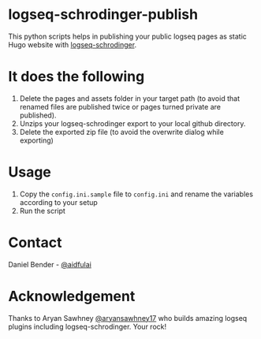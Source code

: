 # logseq-schrodinger-publish
This python scripts helps in publishing your public logseq pages as static Hugo website with [logseq-schrodinger](https://github.com/sawhney17/logseq-schrodinger).

# It does the following
1. Delete the pages and assets folder in your target path (to avoid that renamed files are published twice or pages turned private are published).
2. Unzips your logseq-schrodinger export to your local github directory.
3. Delete the exported zip file (to avoid the overwrite dialog while exporting)

# Usage
1. Copy the `config.ini.sample` file to `config.ini` and rename the variables according to your setup
2. Run the script

# Contact
Daniel Bender - [@aidfulai](https://twitter.com/aidfulai)

# Acknowledgement
Thanks to Aryan Sawhney [@aryansawhney17](https://twitter.com/aryansawhney17) who builds amazing logseq plugins including logseq-schrodinger. Your rock!

